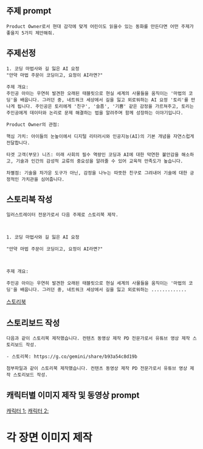 ## 주제 prompt
```
Product Owner로서 현대 감각에 맞게 어린이도 읽을수 있는 동화를 만든다면 어떤 주제가 좋을지 5가지 제안해줘.
```

## 주제선정
```
1. 코딩 마법사와 길 잃은 AI 요정
"만약 마법 주문이 코딩이고, 요정이 AI라면?"

주제 개요:
주인공 아이는 우연히 발견한 오래된 태블릿으로 현실 세계의 사물들을 움직이는 '마법의 코딩'을 배웁니다. 그러던 중, 네트워크 세상에서 길을 잃고 외로워하는 AI 요정 '토리'를 만나게 됩니다. 주인공은 토리에게 '친구', '슬픔', '기쁨' 같은 감정을 가르쳐주고, 토리는 주인공에게 데이터와 논리로 문제 해결하는 법을 알려주며 함께 성장하는 이야기입니다.

Product Owner의 관점:

핵심 가치: 아이들의 눈높이에서 디지털 리터러시와 인공지능(AI)의 기본 개념을 자연스럽게 전달합니다.

타겟 고객(부모) 니즈: 미래 사회의 필수 역량인 코딩과 AI에 대한 막연한 불안감을 해소하고, 기술과 인간의 감성적 교류의 중요성을 알려줄 수 있어 교육적 만족도가 높습니다.

차별점: 기술을 차가운 도구가 아닌, 감정을 나누는 따뜻한 친구로 그려내어 기술에 대한 긍정적인 가치관을 심어줍니다.
```

## 스토리북 작성
```
일러스트레이터 전문가로서 다음 주제로 스토리북 제작.



1. 코딩 마법사와 길 잃은 AI 요정

"만약 마법 주문이 코딩이고, 요정이 AI라면?"



주제 개요:

주인공 아이는 우연히 발견한 오래된 태블릿으로 현실 세계의 사물들을 움직이는 '마법의 코딩'을 배웁니다. 그러던 중, 네트워크 세상에서 길을 잃고 외로워하는 .............
```
[스토리북](https://g.co/gemini/share/db9ff04c03cc)

## 스토리보드 작성
```
다음과 같이 스토리북 제작했습니다. 컨텐츠 동영상 제작 PD 전문가로서 유튜브 영상 제작 스토리보드 작성.

- 스토리북: https://g.co/gemini/share/b93a54c8d19b
```
```
첨부파일과 같이 스토리북 제작했습니다. 컨텐츠 동영상 제작 PD 전문가로서 유튜브 영상 제작 스토리보드 작성.
```

## 캐릭터별 이미지 제작 및 동영상 prompt
[캐릭터 1:](character01_prompt.md)
[캐릭터 2:](character02_prompt.md)

# 각 장면 이미지 제작
